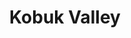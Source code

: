 ---
unit_code: "KOVA"
unit_name: "Kobuk Valley NP"
unit_type: "National Park"
nps_region: "Alaska"
scalerank: 4
note: "null"
name: "Kobuk Valley"
featureclass: "National Park Service"
geojson: >-
  {"type":"Feature","properties":{},"geometry":{"type":"Polygon","coordinates":[[[-157.85945638020834,67.424072265625],[-157.85945638020834,67.424072265625],[-157.83048502604166,67.40478515625],[-157.89326985677084,67.361328125],[-157.91739908854166,67.35648600260417],[-157.92708333333334,67.28889973958334],[-157.9656982421875,67.27925618489584],[-158.01883951822916,67.24544270833334],[-158.10091145833334,67.23091634114584],[-158.1636962890625,67.23579915364584],[-158.19266764322916,67.25508626302084],[-158.31339518229166,67.25508626302084],[-158.31339518229166,67.16817220052084],[-158.28926595052084,67.16817220052084],[-158.28926595052084,67.13920084635417],[-158.13956705729166,67.13920084635417],[-158.13956705729166,67.08125813802084],[-158.21199544270834,67.08125813802084],[-158.21199544270834,67.03780110677084],[-158.21199544270834,66.99434407552084],[-158.25545247395834,66.989501953125],[-158.30375162760416,66.9749755859375],[-158.30375162760416,66.9556884765625],[-158.36165364583334,66.98470052083334],[-158.47273763020834,66.99434407552084],[-158.56449381510416,66.9749755859375],[-158.55965169270834,66.96053059895834],[-158.59346516927084,66.9556884765625],[-158.67073567708334,66.99434407552084],[-158.73832194010416,66.98470052083334],[-158.79146321614584,66.98470052083334],[-158.83492024739584,66.97013346354167],[-158.87837727864584,66.98470052083334],[-158.96529134114584,66.97981770833334],[-158.96529134114584,66.96533203125],[-159.00874837239584,66.93636067708334],[-159.04736328125,66.92667643229167],[-159.07637532552084,66.93636067708334],[-159.14396158854166,66.93155924479167],[-159.1826171875,66.94124348958334],[-159.21638997395834,66.93155924479167],[-159.21638997395834,66.9556884765625],[-159.288818359375,66.93636067708334],[-159.3419189453125,66.93636067708334],[-159.39506022135416,66.9122314453125],[-159.443359375,66.93155924479167],[-159.4771728515625,66.9122314453125],[-159.510986328125,66.92667643229167],[-159.49165852864584,66.96533203125],[-159.6075439453125,66.97013346354167],[-159.6510009765625,66.9556884765625],[-159.68961588541666,66.96053059895834],[-159.77652994791666,66.9556884765625],[-159.81034342447916,66.97013346354167],[-159.858642578125,66.96053059895834],[-159.858642578125,66.99434407552084],[-159.858642578125,67.12471516927084],[-159.90694173177084,67.1488037109375],[-159.97452799479166,67.15852864583334],[-160.0421142578125,67.1536865234375],[-160.10009765625,67.15852864583334],[-160.12906901041666,67.1729736328125],[-160.162841796875,67.1729736328125],[-160.18216959635416,67.206787109375],[-160.2401123046875,67.2406005859375],[-160.21598307291666,67.25508626302084],[-160.24979654947916,67.27925618489584],[-160.206298828125,67.31302897135417],[-160.17252604166666,67.31302897135417],[-160.17252604166666,67.33235677083334],[-160.206298828125,67.3468017578125],[-160.1966552734375,67.361328125],[-160.24979654947916,67.37581380208334],[-160.28361002604166,67.39998372395834],[-160.22562662760416,67.43855794270834],[-160.26908365885416,67.4482421875],[-160.25944010416666,67.4820556640625],[-160.15804036458334,67.5013427734375],[-160.23527018229166,67.54964192708334],[-160.29805501302084,67.57381184895834],[-160.2401123046875,67.60762532552084],[-160.25459798177084,67.64619954427084],[-160.28361002604166,67.65108235677084],[-160.27392578125,67.6751708984375],[-160.23527018229166,67.68485514322917],[-160.24495442708334,67.70418294270834],[-160.18216959635416,67.73799641927084],[-160.09525553385416,67.7427978515625],[-160.02762858072916,67.75244140625],[-159.9697265625,67.80558268229167],[-159.94071451822916,67.80558268229167],[-159.96004231770834,67.82491048177084],[-159.92138671875,67.8489990234375],[-159.86344401041666,67.8489990234375],[-159.7620849609375,67.8731689453125],[-159.7137451171875,67.83935546875],[-159.6268310546875,67.82491048177084],[-159.549560546875,67.80558268229167],[-159.50130208333334,67.81038411458334],[-159.48197428385416,67.79109700520834],[-159.4337158203125,67.78145345052084],[-159.33711751302084,67.7862548828125],[-159.3033447265625,67.78145345052084],[-159.3419189453125,67.75728352864584],[-159.3419189453125,67.72831217447917],[-159.375732421875,67.70418294270834],[-159.35160319010416,67.6993408203125],[-159.29366048177084,67.6751708984375],[-159.2984619140625,67.66552734375],[-159.26953125,67.64139811197917],[-159.201904296875,67.64139811197917],[-159.15360514322916,67.61726888020834],[-159.0377197265625,67.6317138671875],[-159.02323404947916,67.6220703125],[-159.04256184895834,67.5882568359375],[-159.03291829427084,67.5689697265625],[-158.95564778645834,67.58345540364584],[-158.96529134114584,67.597900390625],[-158.86873372395834,67.61726888020834],[-158.87837727864584,67.6751708984375],[-158.79146321614584,67.68001302083334],[-158.73347981770834,67.6751708984375],[-158.632080078125,67.65108235677084],[-158.62727864583334,67.60762532552084],[-158.59830729166666,67.5882568359375],[-158.55485026041666,67.59309895833334],[-158.51139322916666,67.57381184895834],[-158.53068033854166,67.55928548177084],[-158.49690755208334,67.53035481770834],[-158.39066569010416,67.53035481770834],[-158.36165364583334,67.5447998046875],[-158.29890950520834,67.5447998046875],[-158.26509602864584,67.52067057291667],[-158.29890950520834,67.50618489583334],[-158.284423828125,67.48689778645834],[-158.17818196614584,67.51582845052084],[-158.08162434895834,67.53035481770834],[-158.05265299479166,67.53999837239584],[-157.93192545572916,67.53035481770834],[-157.94637044270834,67.510986328125],[-157.90779622395834,67.49654134114584],[-157.94156901041666,67.4820556640625],[-157.89326985677084,67.47237141927084],[-157.88362630208334,67.4578857421875],[-157.84501139322916,67.4482421875],[-157.85945638020834,67.424072265625]]]}}
number: 21
title: "Kobuk Valley"
---